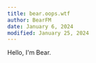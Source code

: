 ```yaml
---
title: bear.oops.wtf
author: BearFM
date: January 6, 2024
modified: January 25, 2024
---
```


Hello, I'm Bear. 